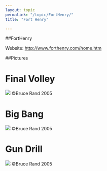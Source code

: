 ```yaml
---
layout: topic
permalink: "/topic/FortHenry/"
title: "Fort Henry"

---
```


##FortHenry


Website: http://www.forthenry.com/home.htm

##Pictures

<h1>Final Volley</h1>
<img src="images/blr/final-volley.jpg">

<body>&copy;Bruce Rand 2005

<h1>Big Bang</h1>
<img src="images/blr/bang1.jpg">

<body>&copy;Bruce Rand 2005

<h1>Gun Drill</h1>
<img src="images/blr/gun_drill.jpg">

<body>&copy;Bruce Rand 2005




